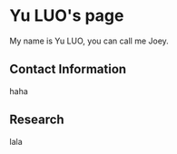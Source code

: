 # Yu LUO's page

My name is Yu LUO, you can call me Joey. 

## Contact Information
haha

## Research

lala